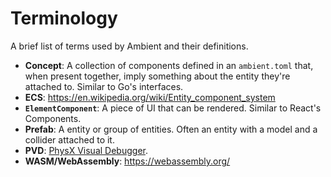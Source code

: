 # Terminology

A brief list of terms used by Ambient and their definitions.

- **Concept**: A collection of components defined in an `ambient.toml` that, when present together, imply something about the entity they're attached to. Similar to Go's interfaces.
- **ECS**: https://en.wikipedia.org/wiki/Entity_component_system
- **`ElementComponent`**: A piece of UI that can be rendered. Similar to React's Components.
- **Prefab**: A entity or group of entities. Often an entity with a model and a collider attached to it.
- **PVD**: [PhysX Visual Debugger](https://developer.nvidia.com/physx-visual-debugger).
- **WASM/WebAssembly**: https://webassembly.org/

